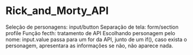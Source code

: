 # Rick_and_Morty_API

Seleção de personagens: input/button
Separação de tela: form/section profile
Função fecth: tratamento de API
Escolhando personagem pelo nome: input.value passa para um for da API, junto de um if(), caso exista o personagem, apresentara as informações se não, não aparece nada.
